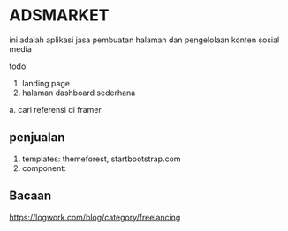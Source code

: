 # ADSMARKET


ini adalah aplikasi jasa pembuatan halaman dan pengelolaan konten sosial media

todo:
1. landing page
2. halaman dashboard sederhana

a. cari referensi di framer


## penjualan
1. templates: themeforest, startbootstrap.com
2. component: 


## Bacaan
https://logwork.com/blog/category/freelancing
